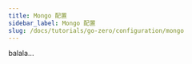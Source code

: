 ```yaml
---
title: Mongo 配置
sidebar_label: Mongo 配置
slug: /docs/tutorials/go-zero/configuration/mongo
---
```

balala...